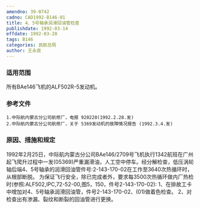 ```yaml
---
amendno: 39-0742
cadno: CAD1992-B146-01
title: 4、5号轴承润滑回油管检查
publishdate: 1992-03-14
effdate: 1992-03-20
tags: B146
categories: 民航总局
author: 王永良
---
```


### 适用范围 
所有BAe146飞机的ALF502R-5发动机。

### 参考文件
    1.中际航内蒙古分公司航修厂，电报 920228(1992.2.28.发) 
    2.中际航内蒙古分公司航修厂，关于 5369发动机的故障情况报告 (1992.3.4.发) 

### 原因、措施和规定 
1992年2月25日，中际航内蒙古分公司BAe146/2709号飞机执行1342航班在广州起飞爬升过程中一发(05369)严重漏滑油，人工空中停车。经分解检查，低压涡轮轴后端4、5号轴承的润滑回油管件号:2-143-170-02在工作至3640次热循环时，从根部断脱。 
    为保证飞行安全，除已完成者外，要求每3500次热循环做内厂热检时(参照:ALF502,IPC,72-52-00,图5，150，件号2-143-170-02): 
1、在排故工卡中增加对4、5号轴承润滑回油管，件号2-143-170-02、(01)做着色检查。 
2、对检查出有渗漏、裂纹和断裂的回油管进行更换。 
  

